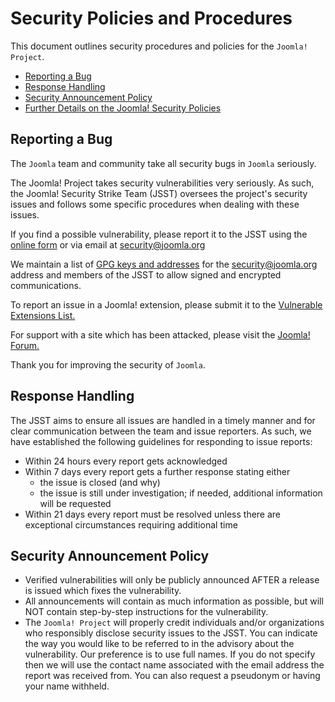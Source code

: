 # Security Policies and Procedures

This document outlines security procedures and policies for the `Joomla! Project`.

  * [Reporting a Bug](#reporting-a-bug)
  * [Response Handling](#response-handling)
  * [Security Announcement Policy](#security-announcement-policy)
  * [Further Details on the Joomla! Security Policies](https://security.joomla.org)

## Reporting a Bug

The `Joomla` team and community take all security bugs in `Joomla` seriously.

The Joomla! Project takes security vulnerabilities very seriously. As such, the Joomla! Security Strike Team (JSST) oversees the project's security issues and follows some specific procedures when dealing with these issues.

If you find a possible vulnerability, please report it to the JSST using the [online form](https://developer.joomla.org/security/contact-the-team.html) or via email at security@joomla.org 

We maintain a list of [GPG keys and addresses](https://developer.joomla.org/security/gpg-keys.html) for the security@joomla.org address and members of the JSST to allow signed and encrypted communications.

To report an issue in a Joomla! extension, please submit it to the [Vulnerable Extensions List.](https://vel.joomla.org/submit-vel)

For support with a site which has been attacked, please visit the [Joomla! Forum.](https://forum.joomla.org/viewforum.php?f=714)

Thank you for improving the security of `Joomla`.

## Response Handling

The JSST aims to ensure all issues are handled in a timely manner and for clear communication between the team and issue reporters. As such, we have established the following guidelines for responding to issue reports:

* Within 24 hours every report gets acknowledged
* Within 7 days every report gets a further response stating either
    * the issue is closed (and why)
    * the issue is still under investigation; if needed, additional information will be requested
* Within 21 days every report must be resolved unless there are exceptional circumstances requiring additional time

## Security Announcement Policy
* Verified vulnerabilities will only be publicly announced AFTER a release is issued which fixes the vulnerability.
* All announcements will contain as much information as possible, but will NOT contain step-by-step instructions for the vulnerability.
* The `Joomla! Project` will properly credit individuals and/or organizations who responsibly disclose security issues to the JSST. You can indicate the way you would like to be referred to in the advisory about the vulnerability. Our preference is to use full names. If you do not specify then we will use the contact name associated with the email address the report was received from. You can also request a pseudonym or having your name withheld.
